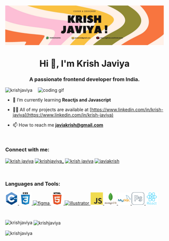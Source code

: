 ![ogo](https://github.com/KrishJaviya/KrishJaviya/blob/main/github.jpg)
<h1 align="center">Hi 👋, I'm Krish Javiya</h1>
<h3 align="center">A passionate frontend developer from India.</h3>

<img align="right" alt="coding gif" width="400" src="https://hackernoon.com/images/f2px36fy.gif"> 


<p align="left"> <img src="https://komarev.com/ghpvc/?username=krishjaviya&label=Profile%20views&color=0e75b6&style=flat" alt="krishjaviya" /> </p>

- 🌱 I’m currently learning **Reactjs and Javascript**

- 👨‍💻 All of my projects are available at [https://www.linkedin.com/in/krish-javiya](https://www.linkedin.com/in/krish-javiya)

- 📫 How to reach me **javiakrish@gmail.com**
<br>
<h3 align="left">Connect with me:</h3>
<p align="left">
<a href="https://linkedin.com/in/krish javiya" target="blank"><img align="center" src="https://raw.githubusercontent.com/rahuldkjain/github-profile-readme-generator/master/src/images/icons/Social/linked-in-alt.svg" alt="krish javiya" height="30" width="40" /></a>
<a href="https://instagram.com/krishjaviya_" target="blank"><img align="center" src="https://raw.githubusercontent.com/rahuldkjain/github-profile-readme-generator/master/src/images/icons/Social/instagram.svg" alt="krishjaviya_" height="30" width="40" /></a>
<a href="https://www.youtube.com/c/krish javiya" target="blank"><img align="center" src="https://raw.githubusercontent.com/rahuldkjain/github-profile-readme-generator/master/src/images/icons/Social/youtube.svg" alt="krish javiya" height="30" width="40" /></a>
<a href="https://www.leetcode.com/javiakrish" target="blank"><img align="center" src="https://raw.githubusercontent.com/rahuldkjain/github-profile-readme-generator/master/src/images/icons/Social/leet-code.svg" alt="javiakrish" height="30" width="40" /></a>
</p>

<br>

<h3 align="left">Languages and Tools:</h3>
<p align="left"> <a href="https://www.w3schools.com/cpp/" target="_blank" rel="noreferrer"> <img src="https://raw.githubusercontent.com/devicons/devicon/master/icons/cplusplus/cplusplus-original.svg" alt="cplusplus" width="40" height="40"/> </a> <a href="https://www.w3schools.com/css/" target="_blank" rel="noreferrer"> <img src="https://raw.githubusercontent.com/devicons/devicon/master/icons/css3/css3-original-wordmark.svg" alt="css3" width="40" height="40"/> </a> <a href="https://www.figma.com/" target="_blank" rel="noreferrer"> <img src="https://www.vectorlogo.zone/logos/figma/figma-icon.svg" alt="figma" width="40" height="40"/> </a> <a href="https://www.w3.org/html/" target="_blank" rel="noreferrer"> <img src="https://raw.githubusercontent.com/devicons/devicon/master/icons/html5/html5-original-wordmark.svg" alt="html5" width="40" height="40"/> </a> <a href="https://www.adobe.com/in/products/illustrator.html" target="_blank" rel="noreferrer"> <img src="https://www.vectorlogo.zone/logos/adobe_illustrator/adobe_illustrator-icon.svg" alt="illustrator" width="40" height="40"/> </a> <a href="https://developer.mozilla.org/en-US/docs/Web/JavaScript" target="_blank" rel="noreferrer"> <img src="https://raw.githubusercontent.com/devicons/devicon/master/icons/javascript/javascript-original.svg" alt="javascript" width="40" height="40"/> </a> <a href="https://www.mongodb.com/" target="_blank" rel="noreferrer"> <img src="https://raw.githubusercontent.com/devicons/devicon/master/icons/mongodb/mongodb-original-wordmark.svg" alt="mongodb" width="40" height="40"/> </a> <a href="https://www.mysql.com/" target="_blank" rel="noreferrer"> <img src="https://raw.githubusercontent.com/devicons/devicon/master/icons/mysql/mysql-original-wordmark.svg" alt="mysql" width="40" height="40"/> </a> <a href="https://www.photoshop.com/en" target="_blank" rel="noreferrer"> <img src="https://raw.githubusercontent.com/devicons/devicon/master/icons/photoshop/photoshop-line.svg" alt="photoshop" width="40" height="40"/> </a> <a href="https://reactjs.org/" target="_blank" rel="noreferrer"> <img src="https://raw.githubusercontent.com/devicons/devicon/master/icons/react/react-original-wordmark.svg" alt="react" width="40" height="40"/> </a> </p>
<br>
<p><img align="left" src="https://github-readme-stats.vercel.app/api/top-langs?username=krishjaviya&show_icons=true&locale=en&layout=compact" alt="krishjaviya" /></p>

<p>&nbsp;<img align="center" src="https://github-readme-stats.vercel.app/api?username=krishjaviya&show_icons=true&locale=en" alt="krishjaviya" /></p>

<p><img align="center" src="https://github-readme-streak-stats.herokuapp.com/?user=krishjaviya&" alt="krishjaviya" /></p>
